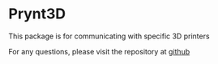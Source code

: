 # Prynt3D

This package is for communicating with specific 3D printers

For any questions, please visit the repository at [github](https://github.com/lyramakes/prynt3d)
